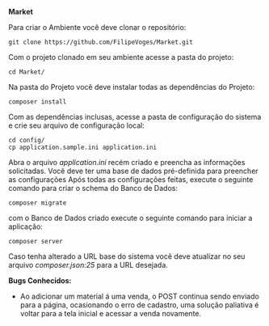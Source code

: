 **Market**

Para criar o Ambiente você deve clonar o repositório:

    git clone https://github.com/FilipeVoges/Market.git

Com o projeto clonado em seu ambiente acesse a pasta do projeto:

    cd Market/

Na pasta do Projeto você deve instalar todas as dependências do Projeto:

    composer install

Com as dependências inclusas, acesse a pasta de configuração do sistema e crie seu arquivo de configuração local:

    cd config/
    cp application.sample.ini application.ini
   
   Abra o arquivo *application.ini* recém criado e preencha as informações solicitadas.
   Você deve ter uma base de dados pré-definida para preencher as configurações
   Após todas as configurações feitas, execute o seguinte comando para criar o schema do Banco de Dados:
   

    composer migrate
   
   com o Banco de Dados criado execute o seguinte comando para iniciar a aplicação:
   

    composer server
   Caso tenha alterado a URL base do sistema você deve atualizar no seu arquivo *composer.json:25* para a URL desejada.


**Bugs Conhecidos:**

 - Ao adicionar um material á uma venda, o POST continua sendo enviado para a página, ocasionando o erro de cadastro, uma solução paliativa é voltar para a tela inicial e acessar a venda novamente.

    
